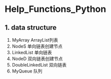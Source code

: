 # Help_Functions_Python
## 1. data structure
1. MyArray					ArrayList列表
2. NodeS					单向链表创建节点
3. LinkedList				单向链表
4. NodeD					双向链表创建节点
5. DoubleLinkedList			双向链表
6. MyQueue					队列
